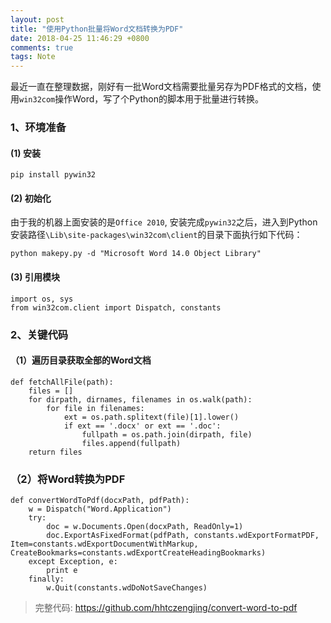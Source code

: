 ```yaml
---
layout: post
title: "使用Python批量将Word文档转换为PDF"
date: 2018-04-25 11:46:29 +0800
comments: true
tags: Note
---
```


最近一直在整理数据，刚好有一批Word文档需要批量另存为PDF格式的文档，使用`win32com`操作Word，写了个Python的脚本用于批量进行转换。

### 1、环境准备

#### (1) 安装

```
pip install pywin32
```

#### (2) 初始化

由于我的机器上面安装的是`Office 2010`, 安装完成`pywin32`之后，进入到Python安装路径`\Lib\site-packages\win32com\client`的目录下面执行如下代码：

```
python makepy.py -d "Microsoft Word 14.0 Object Library"
```

#### (3) 引用模块

```
import os, sys
from win32com.client import Dispatch, constants
```

### 2、关键代码

#### （1）遍历目录获取全部的Word文档

```
def fetchAllFile(path):
    files = []
    for dirpath, dirnames, filenames in os.walk(path):
        for file in filenames:
            ext = os.path.splitext(file)[1].lower()
            if ext == '.docx' or ext == '.doc':
                fullpath = os.path.join(dirpath, file)
                files.append(fullpath)
    return files
```

### （2）将Word转换为PDF

```
def convertWordToPdf(docxPath, pdfPath):
    w = Dispatch("Word.Application")
    try:
        doc = w.Documents.Open(docxPath, ReadOnly=1)
        doc.ExportAsFixedFormat(pdfPath, constants.wdExportFormatPDF, Item=constants.wdExportDocumentWithMarkup, CreateBookmarks=constants.wdExportCreateHeadingBookmarks)
    except Exception, e:
        print e
    finally:
        w.Quit(constants.wdDoNotSaveChanges)
```

> 完整代码: https://github.com/hhtczengjing/convert-word-to-pdf